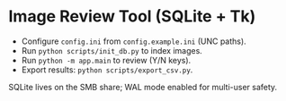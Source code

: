 # Image Review Tool (SQLite + Tk)

- Configure `config.ini` from `config.example.ini` (UNC paths).
- Run `python scripts/init_db.py` to index images.
- Run `python -m app.main` to review (Y/N keys).
- Export results: `python scripts/export_csv.py`.

SQLite lives on the SMB share; WAL mode enabled for multi-user safety.
